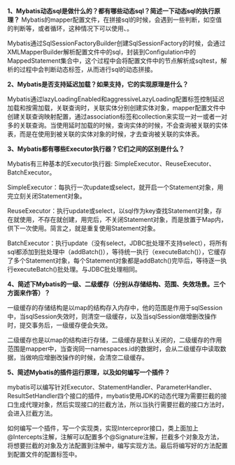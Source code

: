 **1、Mybatis动态sql是做什么的？都有哪些动态sql？简述一下动态sql的执行原理？**
Mybatis的mapper配置文件，在拼接sql的时候，会遇到一些判断，如空值的判断等，或者循环，这种情况下可以使用<if></if>、<foreach></foreach>。

Mybatis通过SqlSessionFactoryBuilder创建SqlSessionFactory的时候，会通过XMLMapperBuilder解析配置文件中的sql，封装到Configulation中的MappedStatement集合中，这个过程中会将配置文件中的节点解析成sqltest，解析的过程中会判断动态标签，从而进行sql的动态拼接。

 

**2、Mybatis是否支持延迟加载？如果支持，它的实现原理是什么？**

Mybatis通过lazyLoadingEnabled和aggressiveLazyLoading配置标签控制延迟加载和按需加载，关联查询时，关联实体分别创建实体对象，mapper配置文件中创建关联查询映射配置，通过association标签和collection来实现一对一或者一对多的关联查询。当使用延时加载的时候，查询实体的时候，不会查询被关联的实体表，而是在使用到被关联的实体对象的时候，才去查询被关联的实体表。

 

**3、Mybatis都有哪些Executor执行器？它们之间的区别是什么？**

Mybatis有三种基本的Executor执行器: SimpleExecutor、ReuseExecutor、BatchExecutor。

SimpleExecutor：每执行一次update或select，就开启一个Statement对象，用完立刻关闭Statement对象。

ReuseExecutor：执行update或select，以sql作为key查找Statement对象，存在就使用，不存在就创建，用完后，不关闭Statement对象，而是放置于Map内，供下一次使用。简言之，就是重复使用Statement对象。

BatchExecutor：执行update（没有select，JDBC批处理不支持select），将所有sql都添加到批处理中（addBatch()），等待统一执行（executeBatch()），它缓存了多个Statement对象，每个Statement对象都是addBatch()完毕后，等待逐一执行executeBatch()批处理。与JDBC批处理相同。

**4、简述下Mybatis的一级、二级缓存（分别从存储结构、范围、失效场景。三个方面来作答）？**

一级缓存的存储结构是以map的结构存入内存中，他的范围是作用于sqlSession中，当sqlSession失效时，则清空一级缓存，以及当sqlSession做增删改操作时，提交事务后，一级缓存便会失效。

二级缓存也是以map的结构进行存储，二级缓存是默认关闭的，二级缓存的作用范围是mapper中，当查询同一namespaces.id的数据时，会从二级缓存中读取数据，当做响应增删改操作的时候，会清空二级缓存。

**5、简述Mybatis的插件运行原理，以及如何编写一个插件？**

mybatis可以编写针对Executor、StatementHandler、ParameterHandler、ResultSetHandler四个接口的插件，mybatis使用JDK的动态代理为需要拦截的接口生成代理对象，然后实现接口的拦截方法，所以当执行需要拦截的接口方法时，会进入拦截方法。

如何编写一个插件，写一个实现类，实现Intercepror接口，类上面加上@Intercepts注解，注解可以配置多个@Signature注解，拦截多个对象及方法，将想要拦截的对象及方法配置到注解中，编写实现方法。最后将编写好的方法配置到配置文件的配置标签中。